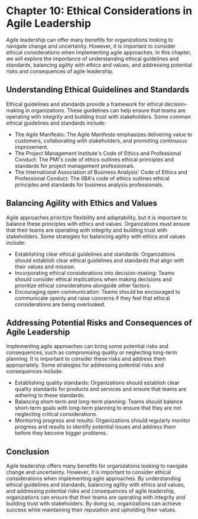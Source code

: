 Chapter 10: Ethical Considerations in Agile Leadership
======================================================

Agile leadership can offer many benefits for organizations looking to navigate change and uncertainty. However, it is important to consider ethical considerations when implementing agile approaches. In this chapter, we will explore the importance of understanding ethical guidelines and standards, balancing agility with ethics and values, and addressing potential risks and consequences of agile leadership.

Understanding Ethical Guidelines and Standards
----------------------------------------------

Ethical guidelines and standards provide a framework for ethical decision-making in organizations. These guidelines can help ensure that teams are operating with integrity and building trust with stakeholders. Some common ethical guidelines and standards include:

* The Agile Manifesto: The Agile Manifesto emphasizes delivering value to customers, collaborating with stakeholders, and promoting continuous improvement.
* The Project Management Institute's Code of Ethics and Professional Conduct: The PMI's code of ethics outlines ethical principles and standards for project management professionals.
* The International Association of Business Analysis' Code of Ethics and Professional Conduct: The IIBA's code of ethics outlines ethical principles and standards for business analysis professionals.

Balancing Agility with Ethics and Values
----------------------------------------

Agile approaches prioritize flexibility and adaptability, but it is important to balance these principles with ethics and values. Organizations must ensure that their teams are operating with integrity and building trust with stakeholders. Some strategies for balancing agility with ethics and values include:

* Establishing clear ethical guidelines and standards: Organizations should establish clear ethical guidelines and standards that align with their values and mission.
* Incorporating ethical considerations into decision-making: Teams should consider ethical implications when making decisions and prioritize ethical considerations alongside other factors.
* Encouraging open communication: Teams should be encouraged to communicate openly and raise concerns if they feel that ethical considerations are being overlooked.

Addressing Potential Risks and Consequences of Agile Leadership
---------------------------------------------------------------

Implementing agile approaches can bring some potential risks and consequences, such as compromising quality or neglecting long-term planning. It is important to consider these risks and address them appropriately. Some strategies for addressing potential risks and consequences include:

* Establishing quality standards: Organizations should establish clear quality standards for products and services and ensure that teams are adhering to these standards.
* Balancing short-term and long-term planning: Teams should balance short-term goals with long-term planning to ensure that they are not neglecting critical considerations.
* Monitoring progress and results: Organizations should regularly monitor progress and results to identify potential issues and address them before they become bigger problems.

Conclusion
----------

Agile leadership offers many benefits for organizations looking to navigate change and uncertainty. However, it is important to consider ethical considerations when implementing agile approaches. By understanding ethical guidelines and standards, balancing agility with ethics and values, and addressing potential risks and consequences of agile leadership, organizations can ensure that their teams are operating with integrity and building trust with stakeholders. By doing so, organizations can achieve success while maintaining their reputation and upholding their values.
